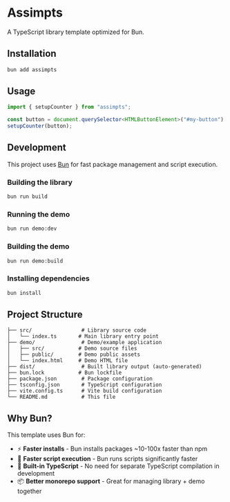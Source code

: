 # Assimpts

A TypeScript library template optimized for Bun.

## Installation

```bash
bun add assimpts
```

## Usage

```typescript
import { setupCounter } from "assimpts";

const button = document.querySelector<HTMLButtonElement>("#my-button")!;
setupCounter(button);
```

## Development

This project uses [Bun](https://bun.sh/) for fast package management and script execution.

### Building the library

```bash
bun run build
```

### Running the demo

```bash
bun run demo:dev
```

### Building the demo

```bash
bun run demo:build
```

### Installing dependencies

```bash
bun install
```

## Project Structure

```
├── src/                # Library source code
│   └── index.ts       # Main library entry point
├── demo/               # Demo/example application
│   ├── src/           # Demo source files
│   ├── public/        # Demo public assets
│   └── index.html     # Demo HTML file
├── dist/               # Built library output (auto-generated)
├── bun.lock           # Bun lockfile
├── package.json        # Package configuration
├── tsconfig.json       # TypeScript configuration
├── vite.config.ts      # Vite build configuration
└── README.md           # This file
```

## Why Bun?

This template uses Bun for:

-   ⚡ **Faster installs** - Bun installs packages ~10-100x faster than npm
-   🚀 **Faster script execution** - Bun runs scripts significantly faster
-   🔧 **Built-in TypeScript** - No need for separate TypeScript compilation in development
-   📦 **Better monorepo support** - Great for managing library + demo together
